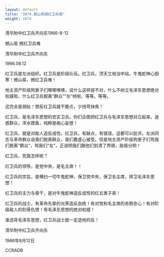 ```yaml
---
layout: default
title: "3874.撼山易撼红卫兵难"
weight: 3874
---
```


清华附中红卫兵齐向东1966-8-12

撼山易  撼红卫兵难

清华附中红卫兵齐向东

1966.08.12

红卫兵是左派组织。红卫兵是阶级队伍。红卫兵，顶天立地当中站，牛鬼蛇神心胆寒！撼山易，撼红卫兵难！

地主资产阶级狗崽子们唧唧喳喳，说什么这样提不对，什么不树立毛泽东思想绝对权威啦，什么红卫兵脱离“群众”“左”倾啦，等等，等等。

这完全是胡扯！想反红卫兵就干脆点，少拐弯抹角！

红卫兵，是毛泽东思想的忠实卫兵。你们企图把红卫兵与毛泽东思想对立起来，迷惑群众，浑水摸鱼，纯粹是痴心妄想！

红卫兵，就是对敌人造反成性。红卫兵，有缺点，有错误，这都可以批评。左派同志与革命群众说我们脱离群众，我们要虚心接受。但是地主资产阶级狗崽子们骂我们脱离“群众”，骂我们“左”，正说明我们跟他们划清了界限，敌我分明！

红卫兵，究竟怎样呢？

红卫兵的领导，是党中央，是毛主席！！

红卫兵的宗旨，是横扫一切牛鬼蛇神，保卫党中央，保卫毛主席，捍卫毛泽东思想！

红卫兵的主力与骨干，是对牛鬼蛇神造反成性的红五类子弟！

红卫兵的战士，有革命先辈的光荣造反血统！有对党和毛主席的赤胆忠心！有对阶级敌人的刻骨仇恨！有毛泽东思想的绝对权威！

谁违背毛泽东思想，红卫兵战士就一定造他的反！

清华附中红卫兵齐向东

1966年8月12日

CCRADB

